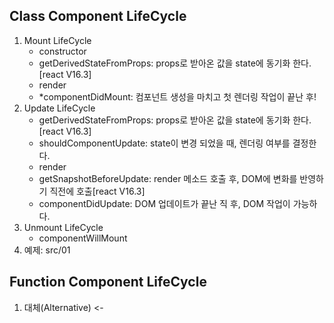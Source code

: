 ## Class Component LifeCycle
1. Mount LifeCycle
    - constructor
    - getDerivedStateFromProps: props로 받아온 값을 state에 동기화 한다.[react V16.3]
    - render
    - *componentDidMount: 컴포넌트 생성을 마치고 첫 렌더링 작업이 끝난 후!
2. Update LifeCycle
    - getDerivedStateFromProps: props로 받아온 값을 state에 동기화 한다.[react V16.3]
    - shouldComponentUpdate: state이 변경 되었을 때, 렌더링 여부를 결정한다.
    - render
    - getSnapshotBeforeUpdate: render 메소드 호출 후, DOM에 변화를 반영하기 직전에 호출[react V16.3]
    - componentDidUpdate: DOM 업데이트가 끝난 직 후, DOM 작업이 가능하다.
3. Unmount LifeCycle
    - componentWillMount
4. 예제: src/01

## Function Component LifeCycle
1. 대체(Alternative) <- 